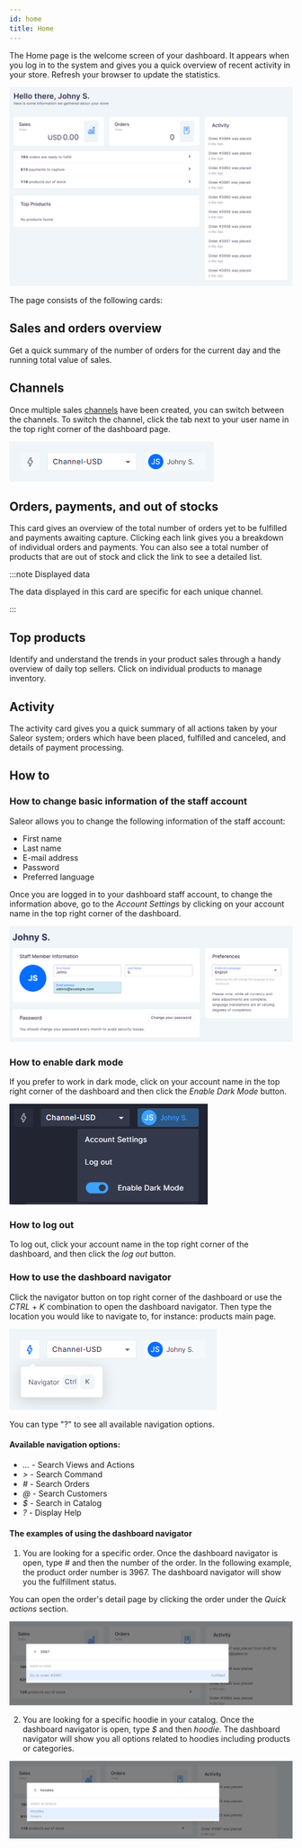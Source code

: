 ```yaml
---
id: home
title: Home
---
```


The Home page is the welcome screen of your dashboard. It appears when you log in to the system and gives you a quick overview of recent activity in your store. Refresh your browser to update the statistics.

![Dashboard home](screenshots/dashboard-home.png)

The page consists of the following cards:

## Sales and orders overview

Get a quick summary of the number of orders for the current day and the running total value of sales.

## Channels

Once multiple sales [channels](dashboard/configuration/channels.md) have been created, you can switch between the channels. To switch the channel, click the tab next to your user name in the top right corner of the dashboard page.

![Dashboard channels](screenshots/dashboard-home-channels.png)

## Orders, payments, and out of stocks

This card gives an overview of the total number of orders yet to be fulfilled and payments awaiting capture. Clicking each link gives you a breakdown of individual orders and payments. You can also see a total number of products that are out of stock and click the link to see a detailed list.

:::note Displayed data

The data displayed in this card are specific for each unique channel.

:::

## Top products

Identify and understand the trends in your product sales through a handy overview of daily top sellers. Click on individual products to manage inventory.

## Activity

The activity card gives you a quick summary of all actions taken by your Saleor system; orders which have been placed, fulfilled and canceled, and details of payment processing.

## How to

### How to change basic information of the staff account

Saleor allows you to change the following information of the staff account:

- First name
- Last name
- E-mail address
- Password
- Preferred language

Once you are logged in to your dashboard staff account, to change the information above, go to the _Account Settings_ by clicking on your account name in the top right corner of the dashboard.

![Account Settings](screenshots/dashboard-home-account-settings.png)

### How to enable dark mode

If you prefer to work in dark mode, click on your account name in the top right corner of the dashboard and then click the _Enable Dark Mode_ button.

![Dark Mode](screenshots/dashboard-home-dark-mode.png)

### How to log out

To log out, click your account name in the top right corner of the dashboard, and then click the _log out_ button.

### How to use the dashboard navigator

Click the navigator button on top right corner of the dashboard or use the _CTRL_ + _K_ combination to open the dashboard navigator. Then type the location you would like to navigate to, for instance: products main page.

![Dashboard navigator](screenshots/dashboard-home-navigator.png)

You can type "?" to see all available navigation options.

#### Available navigation options:

- _..._ - Search Views and Actions
- _>_ - Search Command
- _#_ - Search Orders
- _@_ - Search Customers
- _$_ - Search in Catalog
- _?_ - Display Help

#### The examples of using the dashboard navigator

1. You are looking for a specific order. Once the dashboard navigator is open, type _#_ and then the number of the order. In the following example, the product order number is 3967. The dashboard navigator will show you the fulfillment status.

You can open the order's detail page by clicking the order under the _Quick actions_ section.

![Dashboard navigator](screenshots/dashboard-home-navigator-example.png)

2. You are looking for a specific hoodie in your catalog. Once the dashboard navigator is open, type _$_ and then _hoodie_. The dashboard navigator will show you all options related to hoodies including products or categories.

![Dashboard navigator](screenshots/dashboard-home-navigator-example-2.png)
